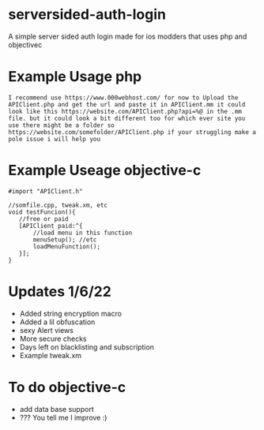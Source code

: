 # serversided-auth-login
A simple server sided auth login made for ios modders that uses php and objectivec

# Example Usage php
`I recommend use https://www.000webhost.com/
for now to Upload the APIClient.php and get the url and paste it in APIClient.mm
it could look like this https://website.com/APIClient.php?api=%@ in the .mm file. but it could look a bit different too for which ever site you use there might be a folder so https://website.com/somefolder/APIClient.php if your struggling make a pole issue i will help you
`

# Example Useage objective-c
```obj-c
#import "APIClient.h"

//somfile.cpp, tweak.xm, etc
void testFuncion(){
   //free or paid 
   [APIClient paid:^{
       //load menu in this function 
       menuSetup(); //etc
       loadMenuFunction();
   }];
}
```

# Updates 1/6/22
- Added string encryption macro
- Added a lil obfuscation
- sexy Alert views
- More secure checks
- Days left on blacklisting and subscription 
- Example tweak.xm

# To do objective-c
- add data base support
- ??? You tell me I improve :)

